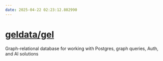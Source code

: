 ```yaml
---
date: 2025-04-22 02:23:12.802990
---
```


# [geldata/gel](https://github.com/geldata/gel)

Graph-relational database for working with Postgres, graph queries, Auth, and AI solutions